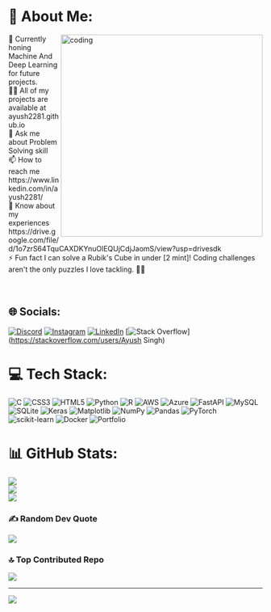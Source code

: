 # 💫 About Me:
 
 <p> <img align="right" alt="coding" width="400" src="https://user-images.githubusercontent.com/74038190/212748842-9fcbad5b-6173-4175-8a61-521f3dbb7514.gif"</p>
🐍 Currently honing Machine And Deep Learning for future projects.<br>👨‍💻 All of my projects are available at ayush2281.github.io<br>💬 Ask me about Problem Solving skill<br>
 📫 How to reach me https://www.linkedin.com/in/ayush2281/<br>📄 Know about my experiences https://drive.google.com/file/d/1o7zrS64TquCAXDKYnuOlEQUjCdjJaomS/view?usp=drivesdk<br>⚡ Fun fact I can solve a Rubik's Cube in under [2 mint]! Coding challenges aren't the only puzzles I love tackling. 🧩✨<br><br><br>

## 🌐 Socials:
[![Discord](https://img.shields.io/badge/Discord-%237289DA.svg?logo=discord&logoColor=white)](https://discord.gg/ayushsingh1366) [![Instagram](https://img.shields.io/badge/Instagram-%23E4405F.svg?logo=Instagram&logoColor=white)](https://instagram.com/ayush_rajput1299) [![LinkedIn](https://img.shields.io/badge/LinkedIn-%230077B5.svg?logo=linkedin&logoColor=white)](https://linkedin.com/in/ayush2281) [![Stack Overflow](https://img.shields.io/badge/-Stackoverflow-FE7A16?logo=stack-overflow&logoColor=white)](https://stackoverflow.com/users/Ayush Singh) 

# 💻 Tech Stack:
![C](https://img.shields.io/badge/c-%2300599C.svg?style=for-the-badge&logo=c&logoColor=white) ![CSS3](https://img.shields.io/badge/css3-%231572B6.svg?style=for-the-badge&logo=css3&logoColor=white) ![HTML5](https://img.shields.io/badge/html5-%23E34F26.svg?style=for-the-badge&logo=html5&logoColor=white) ![Python](https://img.shields.io/badge/python-3670A0?style=for-the-badge&logo=python&logoColor=ffdd54) ![R](https://img.shields.io/badge/r-%23276DC3.svg?style=for-the-badge&logo=r&logoColor=white) ![AWS](https://img.shields.io/badge/AWS-%23FF9900.svg?style=for-the-badge&logo=amazon-aws&logoColor=white) ![Azure](https://img.shields.io/badge/azure-%230072C6.svg?style=for-the-badge&logo=microsoftazure&logoColor=white) ![FastAPI](https://img.shields.io/badge/FastAPI-005571?style=for-the-badge&logo=fastapi) ![MySQL](https://img.shields.io/badge/mysql-4479A1.svg?style=for-the-badge&logo=mysql&logoColor=white) ![SQLite](https://img.shields.io/badge/sqlite-%2307405e.svg?style=for-the-badge&logo=sqlite&logoColor=white) ![Keras](https://img.shields.io/badge/Keras-%23D00000.svg?style=for-the-badge&logo=Keras&logoColor=white) ![Matplotlib](https://img.shields.io/badge/Matplotlib-%23ffffff.svg?style=for-the-badge&logo=Matplotlib&logoColor=black) ![NumPy](https://img.shields.io/badge/numpy-%23013243.svg?style=for-the-badge&logo=numpy&logoColor=white) ![Pandas](https://img.shields.io/badge/pandas-%23150458.svg?style=for-the-badge&logo=pandas&logoColor=white) ![PyTorch](https://img.shields.io/badge/PyTorch-%23EE4C2C.svg?style=for-the-badge&logo=PyTorch&logoColor=white) ![scikit-learn](https://img.shields.io/badge/scikit--learn-%23F7931E.svg?style=for-the-badge&logo=scikit-learn&logoColor=white) ![Docker](https://img.shields.io/badge/docker-%230db7ed.svg?style=for-the-badge&logo=docker&logoColor=white) ![Portfolio](https://img.shields.io/badge/Portfolio-%23000000.svg?style=for-the-badge&logo=firefox&logoColor=#FF7139)
# 📊 GitHub Stats:
![](https://github-readme-stats.vercel.app/api?username=ayush2281&theme=merko&hide_border=false&include_all_commits=false&count_private=false)<br/>
![](https://github-readme-streak-stats.herokuapp.com/?user=ayush2281&theme=merko&hide_border=false)<br/>
![](https://github-readme-stats.vercel.app/api/top-langs/?username=ayush2281&theme=merko&hide_border=false&include_all_commits=false&count_private=false&layout=compact)

### ✍️ Random Dev Quote
![](https://quotes-github-readme.vercel.app/api?type=horizontal&theme=light)

### 🔝 Top Contributed Repo
![](https://github-contributor-stats.vercel.app/api?username=ayush2281&limit=5&theme=dark&combine_all_yearly_contributions=true)

---
[![](https://visitcount.itsvg.in/api?id=ayush2281&icon=8&color=0)](https://visitcount.itsvg.in)

<!-- Proudly created with GPRM ( https://gprm.itsvg.in ) -->
